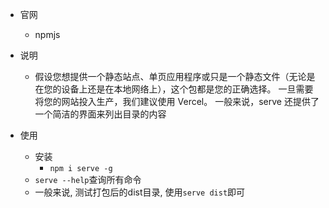 - 官网
  - npmjs
- 说明
  - 假设您想提供一个静态站点、单页应用程序或只是一个静态文件（无论是在您的设备上还是在本地网络上），这个包都是您的正确选择。 一旦需要将您的网站投入生产，我们建议使用 Vercel。 一般来说，serve 还提供了一个简洁的界面来列出目录的内容

- 使用
  - 安装
    - `npm i serve -g`
  - `serve --help`查询所有命令
  - 一般来说, 测试打包后的dist目录, 使用`serve dist`即可


